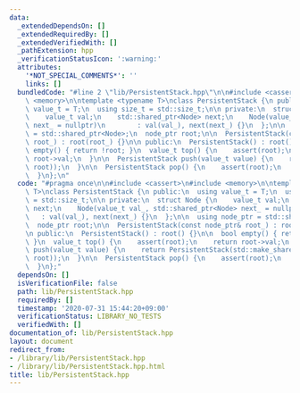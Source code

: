 ```yaml
---
data:
  _extendedDependsOn: []
  _extendedRequiredBy: []
  _extendedVerifiedWith: []
  _pathExtension: hpp
  _verificationStatusIcon: ':warning:'
  attributes:
    '*NOT_SPECIAL_COMMENTS*': ''
    links: []
  bundledCode: "#line 2 \"lib/PersistentStack.hpp\"\n\n#include <cassert>\n#include\
    \ <memory>\n\ntemplate <typename T>\nclass PersistentStack {\n public:\n  using\
    \ value_t = T;\n  using size_t = std::size_t;\n\n private:\n  struct Node {\n\
    \    value_t val;\n    std::shared_ptr<Node> next;\n    Node(value_t val_, std::shared_ptr<Node>\
    \ next_ = nullptr)\n        : val(val_), next(next_) {}\n  };\n\n  using node_ptr\
    \ = std::shared_ptr<Node>;\n  node_ptr root;\n\n  PersistentStack(const node_ptr&\
    \ root_) : root(root_) {}\n\n public:\n  PersistentStack() : root() {}\n\n  bool\
    \ empty() { return !root; }\n  value_t top() {\n    assert(root);\n    return\
    \ root->val;\n  }\n\n  PersistentStack push(value_t value) {\n    return PersistentStack(std::make_shared<Node>(value,\
    \ root));\n  }\n\n  PersistentStack pop() {\n    assert(root);\n    return PersistentStack(root->next);\n\
    \  }\n};\n"
  code: "#pragma once\n\n#include <cassert>\n#include <memory>\n\ntemplate <typename\
    \ T>\nclass PersistentStack {\n public:\n  using value_t = T;\n  using size_t\
    \ = std::size_t;\n\n private:\n  struct Node {\n    value_t val;\n    std::shared_ptr<Node>\
    \ next;\n    Node(value_t val_, std::shared_ptr<Node> next_ = nullptr)\n     \
    \   : val(val_), next(next_) {}\n  };\n\n  using node_ptr = std::shared_ptr<Node>;\n\
    \  node_ptr root;\n\n  PersistentStack(const node_ptr& root_) : root(root_) {}\n\
    \n public:\n  PersistentStack() : root() {}\n\n  bool empty() { return !root;\
    \ }\n  value_t top() {\n    assert(root);\n    return root->val;\n  }\n\n  PersistentStack\
    \ push(value_t value) {\n    return PersistentStack(std::make_shared<Node>(value,\
    \ root));\n  }\n\n  PersistentStack pop() {\n    assert(root);\n    return PersistentStack(root->next);\n\
    \  }\n};"
  dependsOn: []
  isVerificationFile: false
  path: lib/PersistentStack.hpp
  requiredBy: []
  timestamp: '2020-07-31 15:44:20+09:00'
  verificationStatus: LIBRARY_NO_TESTS
  verifiedWith: []
documentation_of: lib/PersistentStack.hpp
layout: document
redirect_from:
- /library/lib/PersistentStack.hpp
- /library/lib/PersistentStack.hpp.html
title: lib/PersistentStack.hpp
---
```

